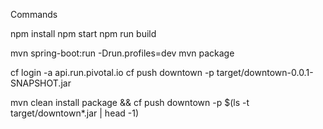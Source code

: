 Commands

npm install
npm start
npm run build

mvn spring-boot:run -Drun.profiles=dev
mvn package

cf login -a api.run.pivotal.io
cf push downtown -p target/downtown-0.0.1-SNAPSHOT.jar

mvn clean install package && cf push downtown -p $(ls -t target/downtown*.jar | head -1)

